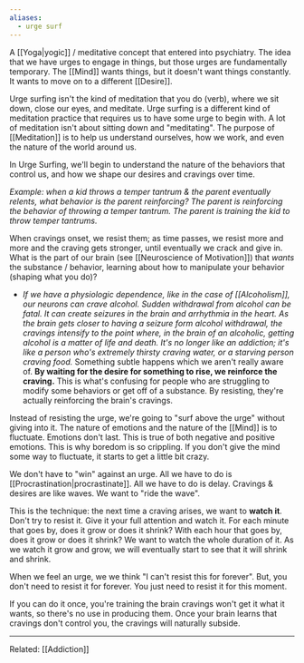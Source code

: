 ```yaml
---
aliases:
  - urge surf
---
```

A [[Yoga|yogic]] / meditative concept that entered into psychiatry. The idea that we have urges to engage in things, but those urges are fundamentally temporary. The [[Mind]] wants things, but it doesn't want things constantly. It wants to move on to a different [[Desire]].

Urge surfing isn't the kind of meditation that you do (verb), where we sit down, close our eyes, and meditate. Urge surfing is a different kind of meditation practice that requires us to have some urge to begin with. A lot of meditation isn't about sitting down and "meditating".  The purpose of [[Meditation]] is to help us understand ourselves, how we work, and even the nature of the world around us.

In Urge Surfing, we'll begin to understand the nature of the behaviors that control us, and how we shape our desires and cravings over time.

*Example: when a kid throws a temper tantrum & the parent eventually relents, what behavior is the parent reinforcing? The parent is reinforcing the behavior of throwing a temper tantrum. The parent is training the kid to throw temper tantrums.*

When cravings onset, we resist them; as time passes, we resist more and more and the craving gets stronger, until eventually we crack and give in. What is the part of our brain (see [[Neuroscience of Motivation]]) that *wants* the substance / behavior, learning about how to manipulate your behavior (shaping what you do)?
- *If we have a physiologic dependence, like in the case of [[Alcoholism]], our neurons can crave alcohol. Sudden withdrawal from alcohol can be fatal. It can create seizures in the brain and arrhythmia in the heart. As the brain gets closer to having a seizure form alcohol withdrawal, the cravings intensify to the point where, in the brain of an alcoholic, getting alcohol is a matter of life and death. It's no longer like an addiction; it's like a person who's extremely thirsty craving water, or a starving person craving food.*
Something subtle happens which we aren't really aware of. **By waiting for the desire for something to rise, we reinforce the craving.** This is what's confusing for people who are struggling to modify some behaviors or get off of a substance. By resisting, they're actually reinforcing the brain's cravings.

Instead of resisting the urge, we're going to "surf above the urge" without giving into it.
The nature of emotions and the nature of the [[Mind]] is to fluctuate. Emotions don't last. This is true of both negative and positive emotions. This is why boredom is so crippling. If you don't give the mind some way to fluctuate, it starts to get a little bit crazy.

We don't have to "win" against an urge. All we have to do is [[Procrastination|procrastinate]]. All we have to do is delay. Cravings & desires are like waves. We want to "ride the wave".

This is the technique: the next time a craving arises, we want to **watch it**. Don't try to resist it. Give it your full attention and watch it. For each minute that goes by, does it grow or does it shrink? With each hour that goes by, does it grow or does it shrink? We want to watch the whole duration of it. As we watch it grow and grow, we will eventually start to see that it will shrink and shrink.

When we feel an urge, we we think "I can't resist this for forever". But, you don't need to resist it for forever. You just need to resist it for this moment.

If you can do it once, you're training the brain cravings won't get it what it wants, so there's no use in producing them. Once your brain learns that cravings don't control you, the cravings will naturally subside.

---
Related: [[Addiction]]
